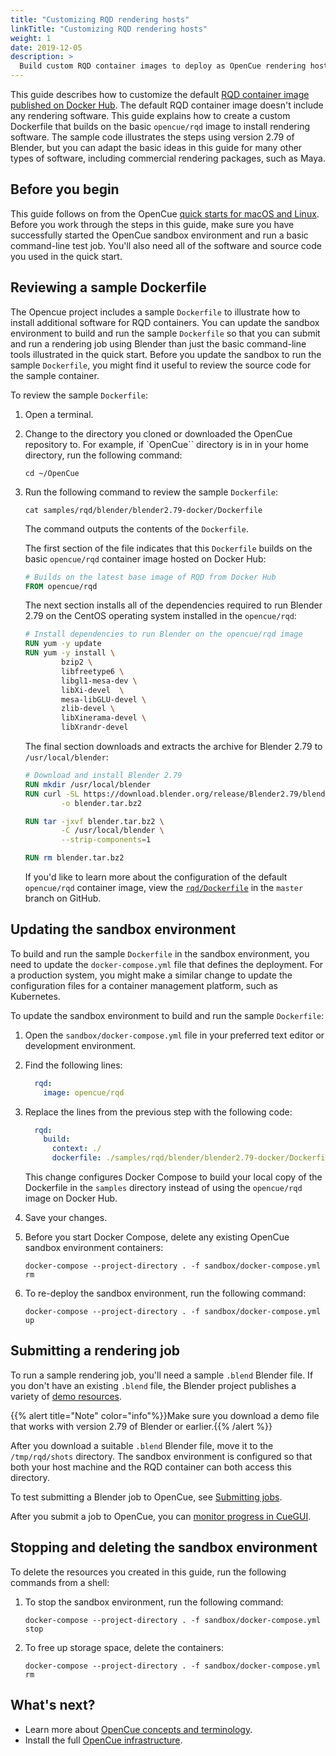```yaml
---
title: "Customizing RQD rendering hosts"
linkTitle: "Customizing RQD rendering hosts"
weight: 1
date: 2019-12-05
description: >
  Build custom RQD container images to deploy as OpenCue rendering hosts
---
```


This guide describes how to customize the default [RQD container image published
on Docker Hub](https://hub.docker.com/r/opencue/rqd). The default RQD container
image doesn't include any rendering software. This guide explains how to create
a custom Dockerfile that builds on the basic `opencue/rqd` image to install
rendering software. The sample code illustrates the steps using version 2.79 of
Blender, but you can adapt the basic ideas in this guide for many other types
of software, including commercial rendering packages, such as Maya.

## Before you begin

This guide follows on from the OpenCue
[quick starts for macOS and Linux](/docs/quick-starts/). Before you work
through the steps in this guide, make sure you have successfully started the
OpenCue sandbox environment and run a basic command-line test job. You'll
also need all of the software and source code you used in the quick start.

## Reviewing a sample Dockerfile

The Opencue project includes a sample `Dockerfile` to illustrate how to install
additional software for RQD containers. You can update the sandbox environment
to build and run the sample `Dockerfile` so that you can submit and run a
rendering job using Blender than just the basic command-line tools illustrated
in the quick start. Before you update the sandbox to run the sample
`Dockerfile`, you might find it useful to review the source code for the
sample container.

To review the sample `Dockerfile`:

1.  Open a terminal.

1.  Change to the directory you cloned or downloaded the OpenCue
    repository to. For example, if `OpenCue`` directory is in
    in your home directory, run the following command:

        cd ~/OpenCue

1.  Run the following command to review the sample `Dockerfile`:

        cat samples/rqd/blender/blender2.79-docker/Dockerfile

    The command outputs the contents of the `Dockerfile`.

    The first section of the file indicates that this `Dockerfile`
    builds on the basic `opencue/rqd` container image hosted on
    Docker Hub:

    ```Dockerfile
    # Builds on the latest base image of RQD from Docker Hub
    FROM opencue/rqd
    ```

    The next section installs all of the dependencies required
    to run Blender 2.79 on the CentOS operating system installed in the
    `opencue/rqd`:

    ```Dockerfile
    # Install dependencies to run Blender on the opencue/rqd image
    RUN yum -y update
    RUN yum -y install \
            bzip2 \
            libfreetype6 \
            libgl1-mesa-dev \
            libXi-devel  \
            mesa-libGLU-devel \
            zlib-devel \
            libXinerama-devel \
            libXrandr-devel
    ```

    The final section downloads and extracts the archive for Blender 2.79
    to `/usr/local/blender`:

    ```Dockerfile
    # Download and install Blender 2.79
    RUN mkdir /usr/local/blender
    RUN curl -SL https://download.blender.org/release/Blender2.79/blender-2.79-linux-glibc219-x86_64.tar.bz2 \
            -o blender.tar.bz2
    
    RUN tar -jxvf blender.tar.bz2 \
            -C /usr/local/blender \
            --strip-components=1
    
    RUN rm blender.tar.bz2
    ```

    If you'd like to learn more about the configuration of the default
    `opencue/rqd` container image, view the
    [`rqd/Dockerfile`](https://github.com/AcademySoftwareFoundation/OpenCue/blob/master/rqd/Dockerfile)
    in the `master` branch on GitHub.

## Updating the sandbox environment

To build and run the sample `Dockerfile` in the sandbox environment, you need
to update the `docker-compose.yml` file that defines the deployment. For a
production system, you might make a similar change to update the configuration
files for a container management platform, such as Kubernetes.

To update the sandbox environment to build and run the sample `Dockerfile`:

1.  Open the `sandbox/docker-compose.yml` file in your preferred text
    editor or development environment.

1.  Find the following lines:

    ```yaml
      rqd:
        image: opencue/rqd
    ```

1.  Replace the lines from the previous step with the following code:

    ```yaml
      rqd:
        build:
          context: ./
          dockerfile: ./samples/rqd/blender/blender2.79-docker/Dockerfile
    ```

    This change configures Docker Compose to build your local copy of the 
    Dockerfile in the `samples` directory instead of using the
    `opencue/rqd` image on Docker Hub.

1.  Save your changes.

1.  Before you start Docker Compose, delete any existing OpenCue sandbox
    environment containers:

        docker-compose --project-directory . -f sandbox/docker-compose.yml rm

1.  To re-deploy the sandbox environment, run the following command:

        docker-compose --project-directory . -f sandbox/docker-compose.yml up

## Submitting a rendering job

To run a sample rendering job, you'll need a sample `.blend` Blender file. If
you don't have an existing `.blend` file, the Blender project publishes a
variety of  [demo resources](https://www.blender.org/download/demo-files/).

{{% alert title="Note" color="info"%}}Make sure you download a demo file that
works with version 2.79 of Blender or earlier.{{% /alert %}}

After you download a suitable `.blend` Blender file, move it to the
`/tmp/rqd/shots` directory. The sandbox environment is configured so that both
your host machine and the RQD container can both access this directory.

To test submitting a Blender job to OpenCue, see
[Submitting jobs](/docs/user-guides/submitting-jobs/).

After you submit a job to OpenCue, you can
[monitor progress in CueGUI](/docs/user-guides/monitoring-your-jobs/).

## Stopping and deleting the sandbox environment

To delete the resources you created in this guide, run the following commands
from a shell:

1.  To stop the sandbox environment, run the following command:

        docker-compose --project-directory . -f sandbox/docker-compose.yml stop

1.  To free up storage space, delete the containers:

        docker-compose --project-directory . -f sandbox/docker-compose.yml rm

## What's next?

*   Learn more about [OpenCue concepts and terminology](/docs/concepts/).
*   Install the full [OpenCue infrastructure](/docs/getting-started/).

